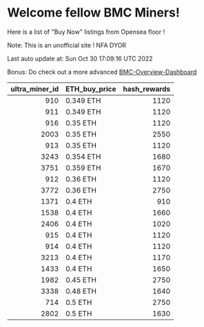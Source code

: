 # Welcome fellow BMC Miners!
Here is a list of "Buy Now" listings from Opensea floor !

Note: This is an unofficial site ! NFA DYOR

Last auto update at: Sun Oct 30 17:09:16 UTC 2022

Bonus: Do check out a more advanced [BMC-Overview-Dashboard](https://dune.com/defifunk/BMC-Overview-Dashboard)


|   ultra_miner_id | ETH_buy_price   |   hash_rewards |
|-----------------:|:----------------|---------------:|
|              910 | 0.349 ETH       |           1120 |
|              911 | 0.349 ETH       |           1120 |
|              916 | 0.35 ETH        |           1120 |
|             2003 | 0.35 ETH        |           2550 |
|              913 | 0.35 ETH        |           1120 |
|             3243 | 0.354 ETH       |           1680 |
|             3751 | 0.359 ETH       |           1670 |
|              912 | 0.36 ETH        |           1120 |
|             3772 | 0.36 ETH        |           2750 |
|             1371 | 0.4 ETH         |            910 |
|             1538 | 0.4 ETH         |           1660 |
|             2406 | 0.4 ETH         |           1020 |
|              915 | 0.4 ETH         |           1120 |
|              914 | 0.4 ETH         |           1120 |
|             3213 | 0.4 ETH         |           1170 |
|             1433 | 0.4 ETH         |           1650 |
|             1982 | 0.45 ETH        |           2750 |
|             3338 | 0.48 ETH        |           1640 |
|              714 | 0.5 ETH         |           2750 |
|             2802 | 0.5 ETH         |           1630 |